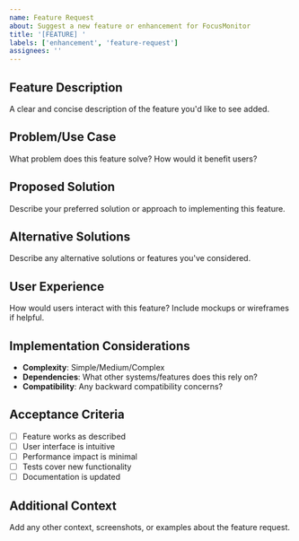 ```yaml
---
name: Feature Request
about: Suggest a new feature or enhancement for FocusMonitor
title: '[FEATURE] '
labels: ['enhancement', 'feature-request']
assignees: ''
---
```


## Feature Description
A clear and concise description of the feature you'd like to see added.

## Problem/Use Case
What problem does this feature solve? How would it benefit users?

## Proposed Solution
Describe your preferred solution or approach to implementing this feature.

## Alternative Solutions
Describe any alternative solutions or features you've considered.

## User Experience
How would users interact with this feature? Include mockups or wireframes if helpful.

## Implementation Considerations
- **Complexity**: Simple/Medium/Complex
- **Dependencies**: What other systems/features does this rely on?
- **Compatibility**: Any backward compatibility concerns?

## Acceptance Criteria
- [ ] Feature works as described
- [ ] User interface is intuitive
- [ ] Performance impact is minimal
- [ ] Tests cover new functionality
- [ ] Documentation is updated

## Additional Context
Add any other context, screenshots, or examples about the feature request.